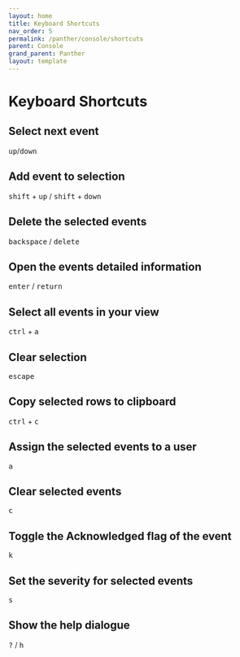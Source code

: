 ```yaml
---
layout: home
title: Keyboard Shortcuts
nav_order: 5
permalink: /panther/console/shortcuts
parent: Console
grand_parent: Panther
layout: template
---
```


# Keyboard Shortcuts

## Select next event

<kbd>up</kbd>/<kbd>down</kbd>


## Add event to selection

<kbd>shift</kbd> + <kbd>up</kbd> / <kbd>shift</kbd> + <kbd>down</kbd>


## Delete the selected events

<kbd>backspace</kbd> / <kbd>delete</kbd>


## Open the events detailed information

<kbd>enter</kbd> / <kbd>return</kbd> 


## Select all events in your view

<kbd>ctrl</kbd> + <kbd>a</kbd> 


## Clear selection

<kbd>escape</kbd>


## Copy selected rows to clipboard

<kbd>ctrl</kbd> + <kbd>c</kbd>


## Assign the selected events to a user

<kbd>a</kbd> 


## Clear selected events

<kbd>c</kbd>


## Toggle the Acknowledged flag of the event

<kbd>k</kbd>


## Set the severity for selected events

<kbd>s</kbd>


## Show the help dialogue

<kbd>?</kbd> / <kbd>h</kbd>
